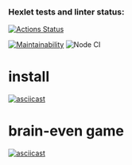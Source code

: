 ### Hexlet tests and linter status:
[![Actions Status](https://github.com/ava239/frontend-project-lvl1/workflows/hexlet-check/badge.svg)](https://github.com/ava239/frontend-project-lvl1/actions)


[![Maintainability](https://api.codeclimate.com/v1/badges/398896e0b0f92fb5ea1f/maintainability)](https://codeclimate.com/github/ava239/frontend-project-lvl1/maintainability)
![Node CI](https://github.com/ava239/frontend-project-lvl1/workflows/Node%20CI/badge.svg)

# install
[![asciicast](https://asciinema.org/a/B7E73fvfu7zvn0SCgHHxqHYW2.svg)](https://asciinema.org/a/B7E73fvfu7zvn0SCgHHxqHYW2)

# brain-even game
[![asciicast](https://asciinema.org/a/D1l1N37dLaXjxVOYD6dnOcYD4.svg)](https://asciinema.org/a/D1l1N37dLaXjxVOYD6dnOcYD4)